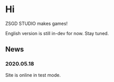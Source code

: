 # Hi

ZSGD STUDIO makes games!

English version is still in-dev for now. Stay tuned.

## News

### 2020.05.18

Site is online in test mode.
